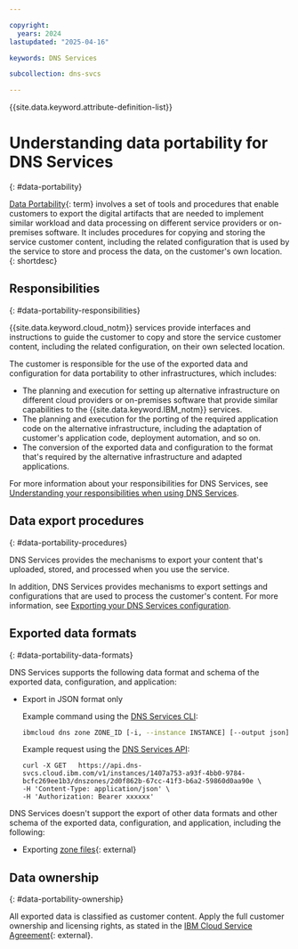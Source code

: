 ```yaml
---

copyright:
  years: 2024
lastupdated: "2025-04-16"

keywords: DNS Services

subcollection: dns-svcs

---
```


{{site.data.keyword.attribute-definition-list}}

# Understanding data portability for DNS Services
{: #data-portability}

[Data Portability](#x2113280){: term} involves a set of tools and procedures that enable customers to export the digital artifacts that are needed to implement similar workload and data processing on different service providers or on-premises software. It includes procedures for copying and storing the service customer content, including the related configuration that is used by the service to store and process the data, on the customer's own location.
{: shortdesc}

## Responsibilities
{: #data-portability-responsibilities}

{{site.data.keyword.cloud_notm}} services provide interfaces and instructions to guide the customer to copy and store the service customer content, including the related configuration, on their own selected location.

The customer is responsible for the use of the exported data and configuration for data portability to other infrastructures, which includes:

- The planning and execution for setting up alternative infrastructure on different cloud providers or on-premises software that provide similar capabilities to the {{site.data.keyword.IBM_notm}} services.
- The planning and execution for the porting of the required application code on the alternative infrastructure, including the adaptation of customer's application code, deployment automation, and so on.
- The conversion of the exported data and configuration to the format that's required by the alternative infrastructure and adapted applications.

For more information about your responsibilities for DNS Services, see [Understanding your responsibilities when using DNS Services](/docs/dns-svcs?topic=dns-svcs-responsibilities-dns-svcs).

## Data export procedures
{: #data-portability-procedures}

DNS Services provides the mechanisms to export your content that's uploaded, stored, and processed when you use the service.

In addition, DNS Services provides mechanisms to export settings and configurations that are used to process the customer's content. For more information, see [Exporting your DNS Services configuration](/docs/dns-svcs?topic=dns-svcs-writing-dns-svcs-config-to-file).

## Exported data formats
{: #data-portability-data-formats}

DNS Services supports the following data format and schema of the exported data, configuration, and application:

* Export in JSON format only

   Example command using the [DNS Services CLI](/docs/dns-svcs?topic=dns-svcs-dns-services-cli-commands):

   ```sh
   ibmcloud dns zone ZONE_ID [-i, --instance INSTANCE] [--output json]
   ```

  Example request using the [DNS Services API](/apidocs/dns-svcs#introduction-to-dns-services-api):

   ```curl
   curl -X GET   https://api.dns-svcs.cloud.ibm.com/v1/instances/1407a753-a93f-4bb0-9784-bcfc269ee1b3/dnszones/2d0f862b-67cc-41f3-b6a2-59860d0aa90e \
   -H 'Content-Type: application/json' \
   -H 'Authorization: Bearer xxxxxx'
   ```

DNS Services doesn't support the export of other data formats and other schema of the exported data, configuration, and application, including the following:
* Exporting [zone files](https://en.wikipedia.org/wiki/Zone_file){: external}

## Data ownership
{: #data-portability-ownership}

All exported data is classified as customer content. Apply the full customer ownership and licensing rights, as stated in the [IBM Cloud Service Agreement](https://www.ibm.com/support/customer/csol/terms/?id=Z126-6304_WS&cc=in&lc=en){: external}.
